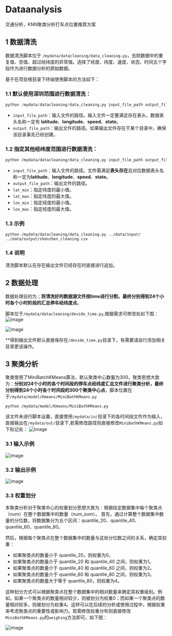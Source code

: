 # Dataanalysis
交通分析，KNN聚类分析打车点位置推荐方案

## 1 数据清洗
数据清洗脚本位于 ```/mydata/datacleaning/data_cleaning.py```，去除数据中的重复值、空值、超过经纬度的异常值。选择了经度、纬度、速度、状态、时间五个字段作为进行数据分析的原始数据。

基于在项目根目录下终端使用脚本的方法如下：
### 1.1 默认使用深圳范围进行数据清洗：
```python
python /mydata/datacleaning/data_cleaning.py input_file_path output_file_path
```
- `input_file_path`：输入文件的路径。输入文件一定要满足存在表头，数据表头名称一定有 **latitude**、**longitude**、**speed**、**state**。
- `output_file_path`：输出文件的路径。如果输出文件存在于某个目录中，确保该目录事先已经创建。
### 1.2 指定其他经纬度范围进行数据清洗：
```bash
python /mydata/datacleaning/data_cleaning.py input_file_path output_file_path lat_min lat_max lon_min lon_max
```
- `input_file_path`：输入文件的路径。文件需满足**表头存在**且对应数据表头名称一定为**latitude**、**longitude**、**speed**、**state**。
- `output_file_path`：输出文件的路径。
- `lat_min`：指定纬度的最小值。
- `lat_max`：指定纬度的最大值。
- `lon_min`：指定经度的最小值。
- `lon_max`：指定经度的最大值。
### 1.3 示例
```
python /mydata/datacleaning/data_cleaning.py ../data/input/ ../data/output/shenzhen_cleaning.csv
```
### 1.4 说明
清洗脚本默认在存在输出文件已经存在时直接进行追加。

## 2 数据处理
数据处理目的为；**将清洗好的数据源文件按time进行分割，最终分别得到24个小时各个小时阶段的汇总停车经纬度点**。

脚本位于`/mydata/datacleaning/devide_time.py`,根据需求可修改处如下图：
![image](https://github.com/lve-sunshine/Dataanalysis/assets/99074010/6a65b917-c770-463e-b9ea-68a2f18deffc)

![image](https://github.com/lve-sunshine/Dataanalysis/assets/99074010/973e112f-fc62-484f-84f2-16e667e4b149)

**得到输出文件默认直接保存在`/devide_time.py`目录下，有需要请自行添加相关目录更该操作。

## 3 聚类分析
聚类使用了MiniBatchKMeans算法，默认聚类中心数量为300，聚类思想大致为：**分别对24个小时的各个时间段的停车点经纬度汇总文件进行聚类分析，最终分别得到24个小时各个时间段的300个聚类中心点**，脚本位置在于`/mydata/model/Kmeans/MiniBathKMeans.py`
```
python /mydata/model/Kmeans/MiniBathKMeans.py
```
该文件未进行脚本设置，直接使用`/mydata/in/`目录下的各时间段文件作为输入，直接输出在`/mydata/out/`目录下,若需修改路径则直接修改`MiniBathKMeans.py`如下标记处：
![image](https://github.com/lve-sunshine/Dataanalysis/assets/99074010/3c0569c8-d32c-45be-a268-c5b2e9f77ce1)

### 3.1 输入示例
![image](https://github.com/lve-sunshine/Dataanalysis/assets/99074010/b7a1108a-c5f3-4621-83c9-96deab87b911)

### 3.2 输出示例
![image](https://github.com/lve-sunshine/Dataanalysis/assets/99074010/cea18034-1756-483c-96cf-2dbc6b9e36c2)

### 3.3 权重划分
本聚类分析对于聚类中心的权重划分思想大致为：根据给定数据集中每个聚类点（num）在整个数据集中的数量（num_sum）。
首先，通过计算整个数据集中数量的分位数，将数据集分为五个区间：quantile_20、quantile_40、quantile_60、quantile_80。

然后，根据每个聚类点在整个数据集中的数量与这些分位数之间的关系，确定其权重：
  - 如果聚类点的数量小于 quantile_20，则权重为0。
  - 如果聚类点的数量介于 quantile_20 和 quantile_40 之间，则权重为1。
  - 如果聚类点的数量介于 quantile_40 和 quantile_60 之间，则权重为2。
  - 如果聚类点的数量介于 quantile_60 和 quantile_80 之间，则权重为3。
  - 如果聚类点的数量大于等于 quantile_80，则权重为4。

这种划分方式可以根据聚类点在整个数据集中的相对数量来确定其权重级别。例如，如果一个聚类点的数量相对较少，则被划分为权重0；而如果一个聚类点的数量相对较多，则被划分为权重4。这样可以在后续的分析或使用过程中，根据权重来考虑聚类点的重要性或影响力。若需修改权重分布则直接修改`MiniBathKMeans.py`的`weighing`方法即可，如下图：

![image](https://github.com/lve-sunshine/Dataanalysis/assets/99074010/02d32e5b-b9da-496a-82df-0f655ee6e169)


